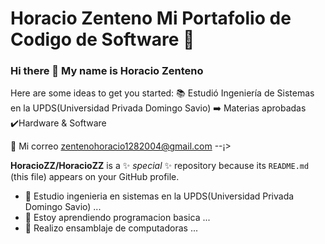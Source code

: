 # Horacio Zenteno Mi Portafolio de Codigo de Software 👋
### Hi there 👋 My name is Horacio Zenteno 

Here are some ideas to get you started:
📚 Estudió Ingeniería de Sistemas en la UPDS(Universidad Privada Domingo Savio)
➡️ Materias aprobadas
✔️Hardware & Software 

📂 Mi correo zentenohoracio1282004@gmail.com --¡>

**HoracioZZ/HoracioZZ** is a ✨ _special_ ✨ repository because its `README.md` (this file) appears on your GitHub profile.



- 🔭 Estudio ingenieria en sistemas en la UPDS(Universidad Privada Domingo Savio) ...
- 🌱 Estoy aprendiendo programacion basica ...
- 👯 Realizo ensamblaje de computadoras  ...






